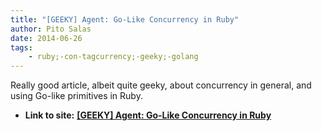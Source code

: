 ```yaml
---
title: "[GEEKY] Agent: Go-Like Concurrency in Ruby"
author: Pito Salas
date: 2014-06-26
tags:
    - ruby;-con-tagcurrency;-geeky;-golang
---
```


Really good article, albeit quite geeky, about concurrency in general, and
using Go-like primitives in Ruby.


* **Link to site:** **[[GEEKY] Agent: Go-Like Concurrency in Ruby](None)**
